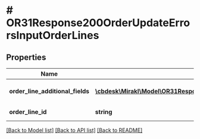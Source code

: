 # # OR31Response200OrderUpdateErrorsInputOrderLines

## Properties

Name | Type | Description | Notes
------------ | ------------- | ------------- | -------------
**order_line_additional_fields** | [**\cbdesk\Mirakl\Model\OR31Response200OrderUpdateErrorsInputOrderLinesOrderLineAdditionalFields[]**](OR31Response200OrderUpdateErrorsInputOrderLinesOrderLineAdditionalFields.md) | Order line custom fields | [optional]
**order_line_id** | **string** | Order line identifier | [optional]

[[Back to Model list]](../../README.md#models) [[Back to API list]](../../README.md#endpoints) [[Back to README]](../../README.md)
